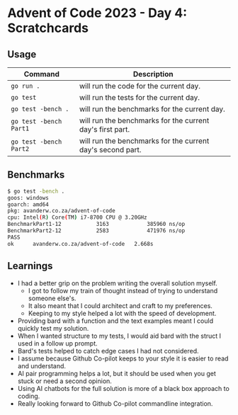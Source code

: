 # Advent of Code 2023 - Day 4: Scratchcards

## Usage

| Command | Description |
|---------|-------------|
| `go run .` | will run the code for the current day. |
| `go test` | will run the tests for the current day. |
| `go test -bench .` | will run the benchmarks for the current day. |
| `go test -bench Part1` | will run the benchmarks for the current day's first part. |
| `go test -bench Part2` | will run the benchmarks for the current day's second part. |

## Benchmarks

```bash
$ go test -bench .
goos: windows
goarch: amd64
pkg: avanderw.co.za/advent-of-code
cpu: Intel(R) Core(TM) i7-8700 CPU @ 3.20GHz
BenchmarkPart1-12           3163            385960 ns/op
BenchmarkPart2-12           2583            471976 ns/op
PASS
ok      avanderw.co.za/advent-of-code   2.668s
```

## Learnings

- I had a better grip on the problem writing the overall solution myself.
  - I got to follow my train of thought instead of trying to understand someone else's.
  - It also meant that I could architect and craft to my preferences.
  - Keeping to my style helped a lot with the speed of development.
- Providing bard with a function and the text examples meant I could quickly test my solution.
- When I wanted structure to my tests, I would aid bard with the struct I used in a follow up prompt.
- Bard's tests helped to catch edge cases I had not considered.
- I assume because Github Co-pilot keeps to your style it is easier to read and understand.
- AI pair programming helps a lot, but it should be used when you get stuck or need a second opinion.
- Using AI chatbots for the full solution is more of a black box approach to coding.
- Really looking forward to Github Co-pilot commandline integration.
